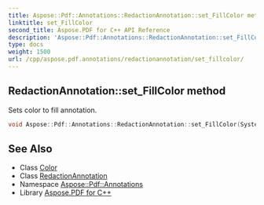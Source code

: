 ```yaml
---
title: Aspose::Pdf::Annotations::RedactionAnnotation::set_FillColor method
linktitle: set_FillColor
second_title: Aspose.PDF for C++ API Reference
description: 'Aspose::Pdf::Annotations::RedactionAnnotation::set_FillColor method. Sets color to fill annotation in C++.'
type: docs
weight: 1500
url: /cpp/aspose.pdf.annotations/redactionannotation/set_fillcolor/
---
```

## RedactionAnnotation::set_FillColor method


Sets color to fill annotation.

```cpp
void Aspose::Pdf::Annotations::RedactionAnnotation::set_FillColor(System::SharedPtr<Aspose::Pdf::Color> value)
```

## See Also

* Class [Color](../../../aspose.pdf/color/)
* Class [RedactionAnnotation](../)
* Namespace [Aspose::Pdf::Annotations](../../)
* Library [Aspose.PDF for C++](../../../)
